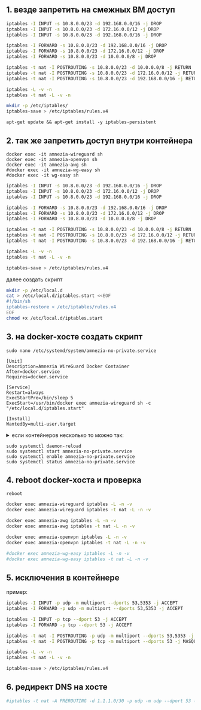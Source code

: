 ## 1. везде запретить на смежных ВМ доступ

```bash
iptables -I INPUT -s 10.8.0.0/23 -d 192.168.0.0/16 -j DROP 
iptables -I INPUT -s 10.8.0.0/23 -d 172.16.0.0/12 -j DROP 
iptables -I INPUT -s 10.8.0.0/23 -d 192.168.0.0/16 -j DROP 

iptables -I FORWARD -s 10.8.0.0/23 -d 192.168.0.0/16 -j DROP 
iptables -I FORWARD -s 10.8.0.0/23 -d 172.16.0.0/12 -j DROP 
iptables -I FORWARD -s 10.8.0.0/23 -d 10.0.0.0/8 -j DROP 

iptables -t nat -I POSTROUTING -s 10.8.0.0/23 -d 10.0.0.0/8 -j RETURN 
iptables -t nat -I POSTROUTING -s 10.8.0.0/23 -d 172.16.0.0/12 -j RETURN 
iptables -t nat -I POSTROUTING -s 10.8.0.0/23 -d 192.168.0.0/16 -j RETURN 

iptables -L -v -n
iptables -t nat -L -v -n

mkdir -p /etc/iptables/
iptables-save > /etc/iptables/rules.v4
```
`apt-get update && apt-get install -y iptables-persistent`

## 2. так же запретить доступ внутри контейнера
`docker exec -it amnezia-wireguard sh` \
`docker exec -it amnezia-openvpn sh` \
`docker exec -it amnezia-awg sh ` \
`#docker exec -it amnezia-wg-easy sh` \
`#docker exec -it wg-easy sh`

```bash
iptables -I INPUT -s 10.8.0.0/23 -d 192.168.0.0/16 -j DROP 
iptables -I INPUT -s 10.8.0.0/23 -d 172.16.0.0/12 -j DROP 
iptables -I INPUT -s 10.8.0.0/23 -d 192.168.0.0/16 -j DROP 

iptables -I FORWARD -s 10.8.0.0/23 -d 192.168.0.0/16 -j DROP 
iptables -I FORWARD -s 10.8.0.0/23 -d 172.16.0.0/12 -j DROP 
iptables -I FORWARD -s 10.8.0.0/23 -d 10.0.0.0/8 -j DROP 

iptables -t nat -I POSTROUTING -s 10.8.0.0/23 -d 10.0.0.0/8 -j RETURN 
iptables -t nat -I POSTROUTING -s 10.8.0.0/23 -d 172.16.0.0/12 -j RETURN 
iptables -t nat -I POSTROUTING -s 10.8.0.0/23 -d 192.168.0.0/16 -j RETURN 

iptables -L -v -n
iptables -t nat -L -v -n

iptables-save > /etc/iptables/rules.v4
```

далее создать скрипт

```bash
mkdir -p /etc/local.d
cat > /etc/local.d/iptables.start <<EOF
#!/bin/sh
iptables-restore < /etc/iptables/rules.v4
EOF
chmod +x /etc/local.d/iptables.start
```

## 3. на docker-хосте создать скрипт

`sudo nano /etc/systemd/system/amnezia-no-private.service`

```service
[Unit]
Description=Amnezia WireGuard Docker Container
After=docker.service
Requires=docker.service

[Service]
Restart=always
ExecStartPre=/bin/sleep 5
ExecStart=/usr/bin/docker exec amnezia-wireguard sh -c "/etc/local.d/iptables.start"

[Install]
WantedBy=multi-user.target
```

<details><summary>если контейнеров несколько то можно так:</summary>
  
```service
[Unit]
Description=Amnezia WireGuard Docker Container
After=docker.service
Requires=docker.service

[Service]
Restart=always
ExecStartPre=/bin/sleep 5
ExecStart=/usr/bin/docker exec amnezia-wireguard sh -c "/etc/local.d/iptables.start"
ExecStartPost=/usr/bin/docker exec amnezia-openvpn sh -c "/etc/local.d/iptables.start"
ExecStartPost=/usr/bin/docker exec amnezia-awg sh -c "/etc/local.d/iptables.start"
#ExecStartPost=/usr/bin/docker exec amnezia-wg-easy sh -c "/etc/local.d/iptables.start"
#ExecStartPost=/usr/bin/docker exec wg-easy sh -c "/etc/local.d/iptables.start"

[Install]
WantedBy=multi-user.target
```
</details>
    
```
sudo systemctl daemon-reload
sudo systemctl start amnezia-no-private.service
sudo systemctl enable amnezia-no-private.service
sudo systemctl status amnezia-no-private.service
```

## 4. reboot docker-хоста и проверка

`reboot`

```bash
docker exec amnezia-wireguard iptables -L -n -v
docker exec amnezia-wireguard iptables -t nat -L -n -v
```

```bash
docker exec amnezia-awg iptables -L -n -v
docker exec amnezia-awg iptables -t nat -L -n -v
```

```bash
docker exec amnezia-openvpn iptables -L -n -v
docker exec amnezia-openvpn iptables -t nat -L -n -v
```

```bash
#docker exec amnezia-wg-easy iptables -L -n -v
#docker exec amnezia-wg-easy iptables -t nat -L -n -v
```
## 5. исключения в контейнере

пример:

```bash
iptables -I INPUT -p udp -m multiport --dports 53,5353 -j ACCEPT
iptables -I FORWARD -p udp -m multiport --dports 53,5353 -j ACCEPT

iptables -I INPUT -p tcp --dport 53 -j ACCEPT
iptables -I FORWARD -p tcp --dport 53 -j ACCEPT

iptables -t nat -I POSTROUTING -p udp -m multiport --dports 53,5353 -j MASQUERADE 
iptables -t nat -I POSTROUTING -p tcp -m multiport --dports 53 -j MASQUERADE 

iptables -L -v -n
iptables -t nat -L -v -n

iptables-save > /etc/iptables/rules.v4
```

## 6. редирект DNS на хосте

```bash
#iptables -t nat -A PREROUTING -d 1.1.1.0/30 -p udp -m udp --dport 53 -j DNAT --to-destination 77.88.8.8:53
```
